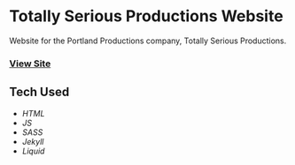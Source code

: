 # Totally Serious Productions Website
Website for the Portland Productions company, Totally Serious Productions.

### [View Site]()

## Tech Used

* _HTML_
* _JS_
* _SASS_
* _Jekyll_
* _Liquid_
